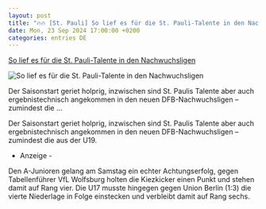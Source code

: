 ```yaml
---
layout: post
title: "🔥🔥 [St. Pauli] So lief es für die St. Pauli-Talente in den Nachwuchsligen"
date: Mon, 23 Sep 2024 17:00:00 +0200
categories: entries DE
---
```

[So lief es für die St. Pauli-Talente in den Nachwuchsligen](https://stpauli24.mopo.de/2024/09/23/so-lief-es-fuer-die-st-pauli-talente-in-den-nachwuchsligen.html)

![So lief es für die St. Pauli-Talente in den Nachwuchsligen](https://stpauli24.mopo.de/wp-content/uploads/2019/04/fcstpauli-millerntor-fahne-logo-fan-stadion.jpg)

Der Saisonstart geriet holprig, inzwischen sind St. Paulis Talente aber auch ergebnistechnisch angekommen in den neuen DFB-Nachwuchsligen – zumindest die ...

Der Saisonstart geriet holprig, inzwischen sind St. Paulis Talente aber auch ergebnistechnisch angekommen in den neuen DFB-Nachwuchsligen – zumindest die aus der U19.

- Anzeige -

Den A-Junioren gelang am Samstag ein echter Achtungserfolg, gegen Tabellenführer VfL Wolfsburg holten die Kiezkicker einen Punkt und stehen damit auf Rang vier. Die U17 musste hingegen gegen Union Berlin (1:3) die vierte Niederlage in Folge einstecken und verbleibt damit auf Rang sechs.

